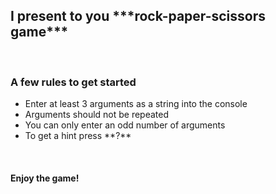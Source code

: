 <h2>I present to you ***rock-paper-scissors game***</h2>
<br>
<h3>A few rules to get started</h3>
<ul>
  <li>Enter at least 3 arguments as a string into the console</li>
  <li>Arguments should not be repeated</li>
  <li>You can only enter an odd number of arguments</li>
  <li>To get a hint press **?**</li>
</ul>
<br>
<h4>Enjoy the game!</h4>

